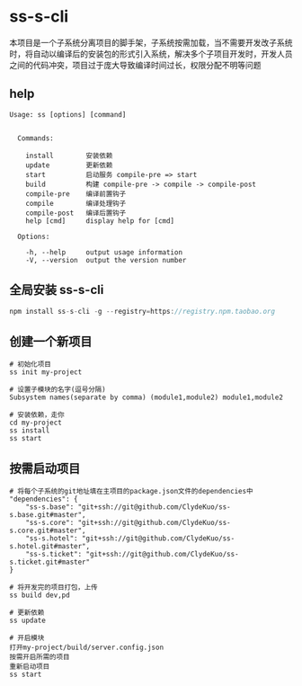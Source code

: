 # ss-s-cli
本项目是一个子系统分离项目的脚手架，子系统按需加载，当不需要开发改子系统时，将自动以编译后的安装包的形式引入系统，解决多个子项目开发时，开发人员之间的代码冲突，项目过于庞大导致编译时间过长，权限分配不明等问题

## help

```shelljs
Usage: ss [options] [command]


  Commands:

    install        安装依赖
    update         更新依赖
    start          启动服务 compile-pre => start
    build          构建 compile-pre -> compile -> compile-post
    compile-pre    编译前置钩子
    compile        编译处理钩子
    compile-post   编译后置钩子
    help [cmd]     display help for [cmd]

  Options:

    -h, --help     output usage information
    -V, --version  output the version number
```
## 全局安装 ss-s-cli
```js
npm install ss-s-cli -g --registry=https://registry.npm.taobao.org
```
## 创建一个新项目
```shelljs
# 初始化项目
ss init my-project

# 设置子模块的名字(逗号分隔)
Subsystem names(separate by comma) (module1,module2) module1,module2

# 安装依赖，走你
cd my-project
ss install
ss start
```

## 按需启动项目
```shelljs
# 将每个子系统的git地址填在主项目的package.json文件的dependencies中
"dependencies": {
    "ss-s.base": "git+ssh://git@github.com/ClydeKuo/ss-s.base.git#master",
    "ss-s.core": "git+ssh://git@github.com/ClydeKuo/ss-s.core.git#master",
    "ss-s.hotel": "git+ssh://git@github.com/ClydeKuo/ss-s.hotel.git#master",
    "ss-s.ticket": "git+ssh://git@github.com/ClydeKuo/ss-s.ticket.git#master"
}

# 将开发完的项目打包，上传
ss build dev,pd

# 更新依赖
ss update

# 开启模块
打开my-project/build/server.config.json
按需开启所需的项目
重新启动项目
ss start

```
